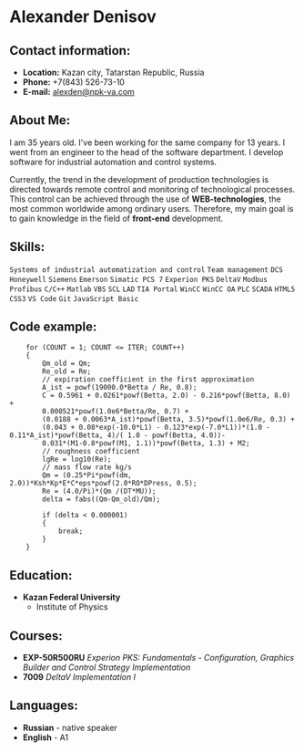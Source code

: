 # Alexander Denisov
## Contact information:
* **Location:** Kazan city, Tatarstan  Republic, Russia
* **Phone:** +7(843) 526-73-10
* **E-mail:** <alexden@npk-va.com>

## About Me:
I am 35 years old. I've been working for the same company for 13 years. I went from an engineer to the head of the software department. I develop software for industrial automation and control systems.

Currently, the trend in the development of production technologies is directed towards remote control and monitoring of technological processes. This control can be achieved through the use of **WEB-technologies**,
the most common worldwide among ordinary users. Therefore, my main goal is to gain knowledge in the field of **front-end** development.
## Skills:
`Systems of industrial automatization and control` `Team management` `DCS` `Honeywell` `Siemens` `Emerson` `Simatic PCS 7` `Experion PKS` `DeltaV` `Modbus` `Profibus` `C/C++` `Matlab` `VBS` `SCL` `LAD` `TIA Portal` `WinCC` `WinCC OA` `PLC` `SCADA` `HTML5` `CSS3` `VS Code` `Git` `JavaScript Basic`
## Code example:
```
    for (COUNT = 1; COUNT <= ITER; COUNT++)
    {
	    Qm_old = Qm;
	    Re_old = Re;
        // expiration coefficient in the first approximation
	    A_ist = powf(19000.0*Betta / Re, 0.8);																				
	    C = 0.5961 + 0.0261*powf(Betta, 2.0) - 0.216*powf(Betta, 8.0) + 
	    0.000521*powf(1.0e6*Betta/Re, 0.7) + 
	    (0.0188 + 0.0063*A_ist)*powf(Betta, 3.5)*powf(1.0e6/Re, 0.3) + 
	    (0.043 + 0.08*exp(-10.0*L1) - 0.123*exp(-7.0*L1))*(1.0 - 0.11*A_ist)*powf(Betta, 4)/( 1.0 - powf(Betta, 4.0))-
	    0.031*(M1-0.8*powf(M1, 1.1))*powf(Betta, 1.3) + M2;												
        // roughness coefficient
	    lgRe = log10(Re);
        // mass flow rate kg/s
	    Qm = (0.25*Pi*powf(dm, 2.0))*Ksh*Kp*E*C*eps*powf(2.0*RO*DPress, 0.5);		
	    Re = (4.0/Pi)*(Qm /(DT*MU));
	    delta = fabs((Qm-Qm_old)/Qm);
	
	    if (delta < 0.000001)
	    {
		    break;
	    }
    }
```
## Education:
* **Kazan Federal University**
    * Institute of Physics

## Courses:
  * **EXP-50R500RU** _Experion PKS: Fundamentals - Configuration, Graphics Builder and Control Strategy Implementation_
  * **7009** _DeltaV Implementation I_

## Languages:
* **Russian** - native speaker
* **English** - A1

